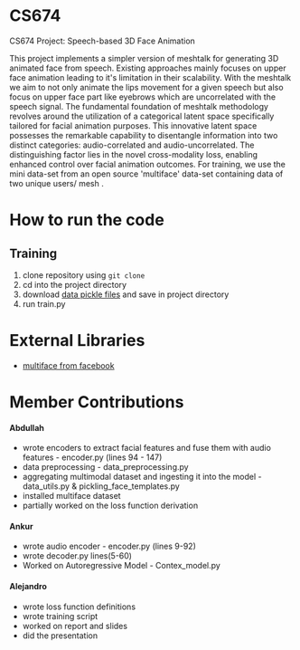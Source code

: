 # CS674
CS674 Project: Speech-based 3D Face Animation

This project implements a simpler version of meshtalk for generating 3D animated face from speech. Existing approaches mainly focuses on upper face animation leading to it's limitation in their scalability. With the meshtalk we aim to not only animate the lips movement for a given speech but also focus on upper face part like eyebrows which are uncorrelated with the speech signal. The fundamental foundation of meshtalk methodology revolves around the utilization of a categorical latent space specifically tailored for facial animation purposes. This innovative latent space possesses the remarkable capability to disentangle information into two distinct categories: audio-correlated and audio-uncorrelated. The distinguishing factor lies in the novel cross-modality loss, enabling enhanced control over facial animation outcomes. For training, we use the mini data-set from an open source 'multiface' data-set containing data of two unique users/ mesh . 

# How to run the code

## Training
1. clone repository using `git clone`
2. cd into the project directory
3. download [data pickle files](https://drive.google.com/drive/folders/1N6P-v1yPJT0vDN5pO9qxFfK1nayBMG8B?usp=sharing) and save in project directory
4. run train.py

# External Libraries
* [multiface from facebook](https://github.com/facebookresearch/multiface)

# Member Contributions

#### Abdullah
* wrote encoders to extract facial features and fuse them with audio features - encoder.py (lines 94 - 147)
* data preprocessing - data_preprocessing.py
* aggregating multimodal dataset and ingesting it into the model - data_utils.py & pickling_face_templates.py
* installed multiface dataset
* partially worked on the loss function derivation


#### Ankur
* wrote audio encoder - encoder.py (lines 9-92)
* wrote decoder.py lines(5-60)
* Worked on Autoregressive Model - Contex_model.py

#### Alejandro
* wrote loss function definitions
* wrote training script
* worked on report and slides
* did the presentation
